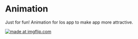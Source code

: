 # Animation
Just for fun! Animation for Ios app to make app more attractive.


<a href="https://imgflip.com/gif/307zyw"><img src="https://i.imgflip.com/307zyw.gif" title="made at imgflip.com"/></a>
